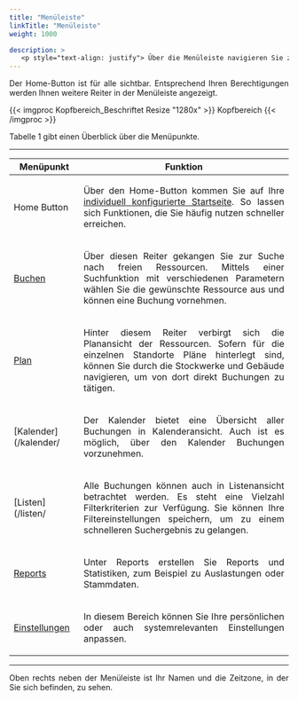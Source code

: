 ```yaml
---
title: "Menüleiste"
linkTitle: "Menüleiste"
weight: 1000

description: >
   <p style="text-align: justify"> Über die Menüleiste navigieren Sie zwischen den Funktionen. </p>
---
```

<p style="text-align: justify"> Der Home-Button ist für alle sichtbar. Entsprechend Ihren Berechtigungen werden Ihnen weitere Reiter in der Menüleiste angezeigt. </p>

{{< imgproc Kopfbereich_Beschriftet Resize "1280x" >}}
Kopfbereich
{{< /imgproc >}}

Tabelle 1 gibt einen Überblick über die Menüpunkte.

---
|Menüpunkt|Funktion|
|---|---|
|Home Button|<p style="text-align: justify"> Über den Home-Button kommen Sie auf Ihre [individuell konfigurierte Startseite](/einstellungen/persönlicheeinstellungen/navigation/). So lassen sich Funktionen, die Sie häufig nutzen schneller erreichen. </p>|
|[Buchen](/buchen/)|<p style="text-align: justify"> Über diesen Reiter gekangen Sie zur Suche nach freien Ressourcen. Mittels einer Suchfunktion mit verschiedenen Parametern wählen Sie die gewünschte Ressource aus und können eine Buchung vornehmen. </p>|
|[Plan](/plan)|<p style="text-align: justify"> Hinter diesem Reiter verbirgt sich die Planansicht der Ressourcen. Sofern für die einzelnen Standorte Pläne hinterlegt sind, können Sie durch die Stockwerke und Gebäude navigieren, um von dort direkt Buchungen zu tätigen. </p>|
|[Kalender](/kalender/|<p style="text-align: justify"> Der Kalender bietet eine Übersicht aller Buchungen in Kalenderansicht. Auch ist es möglich, über den Kalender Buchungen vorzunehmen. </p>|
|[Listen](/listen/|<p style="text-align: justify"> Alle Buchungen können auch in Listenansicht betrachtet werden. Es steht eine Vielzahl Filterkriterien zur Verfügung. Sie können Ihre Filtereinstellungen speichern, um zu einem schnelleren Suchergebnis zu gelangen. </p>|
|[Reports](7reports)|<p style="text-align: justify"> Unter Reports erstellen Sie Reports und Statistiken, zum Beispiel zu Auslastungen oder Stammdaten. </p>|
|[Einstellungen](/einstellungen)|<p style="text-align: justify"> In diesem Bereich können Sie Ihre persönlichen oder auch systemrelevanten Einstellungen anpassen. </p>   |
---

<p style="text-align: justify"> Oben rechts neben der Menüleiste ist Ihr Namen und die Zeitzone, in der Sie sich befinden, zu sehen. </p>
